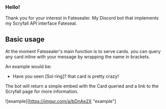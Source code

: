 ### Hello!

Thank you for your interest in Fatesealer. My Discord bot that implements my Scryfall API interface Fateseal. 

## Basic usage

At the moment Fatesealer's main function is to serve cards. you can query any card inline with your message by wrapping the name in brackets.

An example would be:
 + Have you seen \[Sol ring\]? that card is pretty crazy!

The bot will return a simple embed with the Card queried and a link to the Scryfall page for more information.
 
![example][https://imgur.com/a/bDnAe2X "example"]
